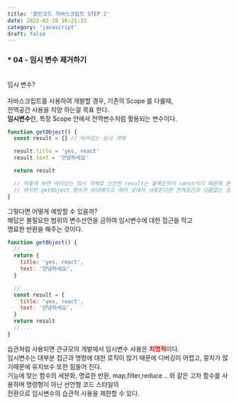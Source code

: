 ```yaml
---
title: '클린코드 자바스크립트 STEP 2'
date: 2022-02-10 16:21:13
category: 'javascript'
draft: false
---
```


### \* 04 - 임시 변수 제거하기

<br />
임시 변수? <br /><br />
자바스크립트를 사용하여 개발할 경우, 기존의 Scope 를 다룰때, <br />
전역공간 사용을 지양 하는걸 목표 한다.  <br />
<b>임시변수</b>란, 특정 Scope 안에서 전역변수처럼 활용되는 변수이다. <br />

```js
function getObject() {
  const result = {} // 비어있는 임시 객체

  result.title = 'yes, react'
  result.text = '안녕하세요'

  return result

  // 어떻게 보면 비이있는 임시 객체로 선언된 result는 블록단위의 const이기 때문에 문제 없지 않을까라고 생각할 수 있다.
  // 하지만 getObject 함수가 비대해지고 여러 곳에서 사용된다면 전역공간과 다름없는 상황이 발생할 수 있다.
}
```

그렇다면 어떻게 예방할 수 있을까? <br />
해답은 불필요한 범위의 변수선언을 금하여 임시변수에 대한 접근을 막고 <br />
명료한 반환을 해주는 것이다. <br />

```js
function getObject() {
  // ...
  return {
    title: 'yes, react',
    text: '안녕하세요',
  }

  // ...
  const result = {
    title: 'yes, react',
    text: '안녕하세요',
  }
  return result
  // ...
}
```

습관처럼 사용되면 큰규모의 개발에서 임시변수 사용은 <b style="color:red">치명적</b>이다. <br />
임시변수는 대부분 접근과 명령에 대한 로직이 많기 때문에 디버깅이 어렵고, 뭉치가 많기때문에 유지보수 또한 힘들어 진다.<br />
기능에 맞는 함수의 세분화, 명료한 반환, map,filter,reduce .. 와 같은 고차 함수를 사용하며 명령형이 아닌 선언형 코드 스타일의 <br />
전환으로 임시변수의 습관적 사용을 제한할 수 있다. <br />
